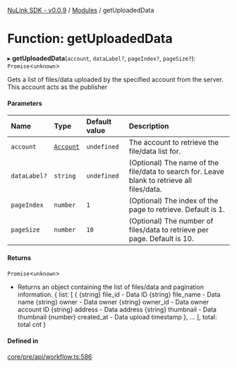 [NuLink SDK - v0.0.9](../README.md) / [Modules](../modules.md) / getUploadedData

# Function: getUploadedData

▸ **getUploadedData**(`account`, `dataLabel?`, `pageIndex?`, `pageSize?`): `Promise`<`unknown`\>

Gets a list of files/data uploaded by the specified account from the server. This account acts as the publisher

#### Parameters

| Name | Type | Default value | Description |
| :------ | :------ | :------ | :------ |
| `account` | [`Account`](../classes/Account.md) | `undefined` | The account to retrieve the file/data list for. |
| `dataLabel?` | `string` | `undefined` | (Optional) The name of the file/data to search for. Leave blank to retrieve all files/data. |
| `pageIndex` | `number` | `1` | (Optional) The index of the page to retrieve. Default is 1. |
| `pageSize` | `number` | `10` | (Optional) The number of files/data to retrieve per page. Default is 10. |

#### Returns

`Promise`<`unknown`\>

- Returns an object containing the list of files/data and pagination information.
            {
                list: [
                  {
                    {string} file_id - Data ID
                    {string} file_name - Data name
                    {string} owner - Data owner
                    {string} owner_id - Data owner account ID
                    {string} address - Data address
                    {string} thumbnail - Data thumbnail
                    {number} created_at - Data upload timestamp
                  },
                  ...
                ],
                total: total cnt
            }

#### Defined in

[core/pre/api/workflow.ts:586](https://github.com/NuLink-network/nulink-sdk/blob/66c291e/src/core/pre/api/workflow.ts#L586)
